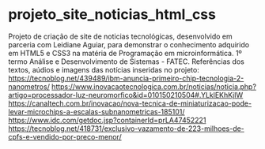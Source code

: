 # projeto_site_noticias_html_css
Projeto de criação de site de noticias tecnológicas, desenvolvido em parceria com Leidiane Aguiar, para demonstrar o conhecimento adquirido em HTML5 e CSS3 na matéria de Programação em microinformática.
1º termo Análise e Desenvolvimento de Sistemas - FATEC.
Referências dos textos, aúdios e imagens das notícias inseridas no projeto:
https://tecnoblog.net/439489/ibm-anuncia-primeiro-chip-tecnologia-2-nanometros/
https://www.inovacaotecnologica.com.br/noticias/noticia.php?artigo=processador-luz-neuromorfico&id=010150210504#.YLklEKhKjIW
https://canaltech.com.br/inovacao/nova-tecnica-de-miniaturizacao-pode-levar-microchips-a-escalas-subnanometricas-185101/
https://www.idc.com/getdoc.jsp?containerId=prLA47452221
https://tecnoblog.net/418731/exclusivo-vazamento-de-223-milhoes-de-cpfs-e-vendido-por-preco-menor/

